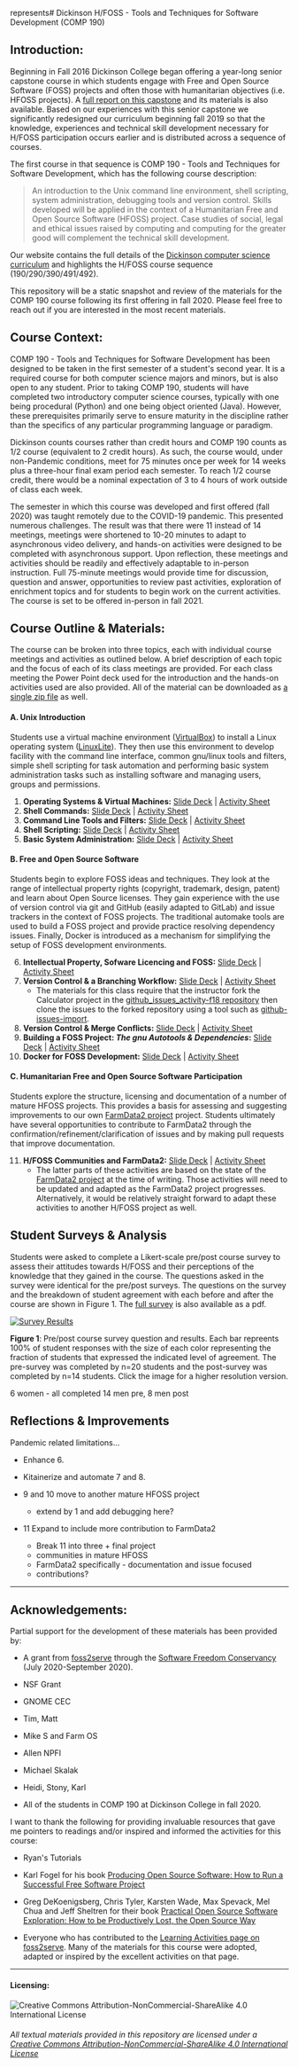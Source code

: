 represents# Dickinson H/FOSS - Tools and Techniques for Software Development (COMP 190)

## Introduction:

Beginning in Fall 2016 Dickinson College began offering a year-long senior capstone course in which students engage with Free and Open Source Software (FOSS) projects and often those with  humanitarian objectives (i.e. HFOSS projects).  A [full report on this capstone](https://github.com/braughtg/DickinsonHFOSS-SFC-Materials) and its materials is also available. Based on our experiences with this senior capstone we significantly redesigned our curriculum beginning fall 2019 so that the knowledge, experiences and technical skill development necessary for H/FOSS participation occurs earlier and is distributed across a sequence of courses.

The first course in that sequence is COMP 190 - Tools and Techniques for Software Development, which has the following course description:

> An introduction to the Unix command line environment, shell scripting, system administration, debugging tools and version control. Skills developed will be applied in the context of a Humanitarian Free and Open Source Software (HFOSS) project. Case studies of social, legal and ethical issues raised by computing and computing for the greater good will complement the technical skill development.

Our website contains the full details of the [Dickinson computer science curriculum](https://www.dickinson.edu/homepage/402/computer_science_curriculum) and highlights the H/FOSS course sequence (190/290/390/491/492).

This repository will be a static snapshot and review of the materials for the COMP 190 course following its first offering in fall 2020. Please feel free to reach out if you are interested in the most recent materials.

## Course Context:

COMP 190 - Tools and Techniques for Software Development has been designed to be taken in the first semester of a student's second year. It is a required course for both computer science majors and minors, but is also open to any student.  Prior to taking COMP 190, students will have completed two introductory computer science courses, typically with one being procedural (Python) and one being object oriented (Java). However, these prerequisites primarily serve to ensure maturity in the discipline rather than the specifics of any particular programming language or paradigm.

Dickinson counts courses rather than credit hours and COMP 190 counts as 1/2 course (equivalent to 2 credit hours). As such, the course would, under non-Pandemic conditions, meet for 75 minutes once per week for 14 weeks plus a three-hour final exam period each semester. To reach 1/2 course credit, there would be a nominal expectation of 3 to 4 hours of work outside of class each week.

The semester in which this course was developed and first offered  (fall 2020) was taught remotely due to the COVID-19 pandemic. This presented numerous challenges. The result was that there were 11 instead of 14 meetings, meetings were shortened to 10-20 minutes to adapt to asynchronous video delivery, and hands-on activities were designed to be completed with asynchronous support. Upon reflection, these meetings and activities should be readily and effectively adaptable to in-person instruction. Full 75-minute meetings would provide time for discussion, question and answer, opportunities to review past activities, exploration of enrichment topics and for students to begin work on the current activities.  The course is set to be offered in-person in fall 2021.

## Course Outline & Materials:

The course can be broken into three topics, each with individual course meetings and activities as outlined below. A brief description of each topic and the focus of each of its class meetings are provided.  For each class meeting the Power Point deck used for the introduction and the hands-on activities used are also provided.  All of the material can be downloaded as [a single zip file](materials/COMP190Materials.zip) as well.

#### A. Unix Introduction

Students use a virtual machine environment ([VirtualBox](https://www.virtualbox.org/)) to install a Linux operating system ([LinuxLite](https://www.linuxliteos.com/)). They then use this environment to develop facility with the command line interface, common gnu/linux tools and filters, simple shell scripting for task automation and performing basic system administration tasks such as installing software and managing users, groups and permissions.

1. __Operating Systems & Virtual Machines:__ [Slide Deck](materials/01-S-OSandVM.ppt) | [Activity Sheet](materials/01-A-OSandVM.docx)
1. __Shell Commands:__ [Slide Deck](materials/02-S-UnixAndShell.ppt) | [Activity Sheet](materials/02-A-UnixAndShell.docx)
1. __Command Line Tools and Filters:__ [Slide Deck](materials/03-S-UnixTools.ppt) | [Activity Sheet](materials/03-A-UnixTools.docx)
1. __Shell Scripting:__ [Slide Deck](materials/04-S-ShellScpriting.ppt) | [Activity Sheet](materials/04-A-ShellScpriting.docx)
1. __Basic System Administration:__ [Slide Deck](materials/05-S-SystemAdmin.ppt) | [Activity Sheet](materials/05-S-SystemAdmin.docx)

#### B. Free and Open Source Software

Students begin to explore FOSS ideas and techniques.  They look at the range of intellectual property rights (copyright, trademark, design, patent) and learn about Open Source licenses. They gain experience with the use of version control via git and GitHub (easily adapted to GitLab) and issue trackers in the context of FOSS projects. The traditional automake tools are used to build a FOSS project and provide practice resolving dependency issues. Finally, Docker is introduced as a mechanism for simplifying the setup of FOSS development environments.

6. __Intellectual Property, Sofware Licencing and FOSS:__ [Slide Deck](materials/06-S-LicensingFOSS.ppt) | [Activity Sheet](materials/06-A-LicensingFOSS.docx)
1. __Version Control & a Branching Workflow:__ [Slide Deck](materials/07-S-VersionControl.ppt) | [Activity Sheet](materials/07-A-VersionControl.docx)
   - The materials for this class require that the instructor fork the Calculator project in the [github_issues_activity-f18 repository](https://github.com/braughtg/github-issues-activity-f18) then clone the issues to the forked repository using a tool such as [github-issues-import](https://github.com/IQAndreas/github-issues-import).
1. __Version Control & Merge Conflicts:__ [Slide Deck](materials/08-S-MergeConflicts.ppt) | [Activity Sheet](materials/08-A-MergeConflicts.docx)
1. __Building a FOSS Project: _The gnu Autotools & Dependencies_:__ [Slide Deck](materials/09-S-BuildingAProject.ppt) | [Activity Sheet](materials/09-A-BuildingAProject.docx)
1. __Docker for FOSS Development:__ [Slide Deck](materials/10-S-Docker.ppt) | [Activity Sheet](materials/10-A-Docker.docx)

#### C. Humanitarian Free and Open Source Software Participation

Students explore the structure, licensing and documentation of a number of mature HFOSS projects. This provides a basis for assessing and suggesting improvements to our own [FarmData2 project](https://github.com/DickinsonCollege/FarmData2) project.  Students ultimately have several opportunities to contribute to FarmData2 through the confirmation/refinement/clarification of issues and by making pull requests that improve documentation.

11. __H/FOSS Communities and FarmData2:__ [Slide Deck](materials/11-S-FarmData2.ppt) | [Activity Sheet](materials/11-A-FarmData2.docx)
    - The latter parts of these activities are based on the state of the [FarmData2 project](https://github.com/DickinsonCollege/FarmData2) at the time of writing.  Those activities will need to be updated and adapted as the FarmData2 project progresses.  Alternatively, it would be relatively straight forward to adapt these activities to another H/FOSS project as well.

## Student Surveys & Analysis

Students were asked to complete a Likert-scale pre/post course survey to assess their attitudes towards H/FOSS and their perceptions of the knowledge that they gained in the course.  The questions asked in the survey were identical for the pre/post surveys. The questions on the survey and the breakdown of student agreement with each before and after the course are shown in Figure 1.  The [full survey](materials/COMP190PrePostSurvey.pdf) is also available as a pdf.

[![Survey Results](materials/SurveyResults.png)](materials/SurveyResults.png)

__Figure 1__: Pre/post course survey question and results.  Each bar repreents 100% of student responses with the size of each color representing the fraction of students that expressed the indicated level of agreement. The pre-survey was completed by n=20 students and the post-survey was completed by n=14 students. Click the image for a higher resolution version.



6 women - all completed
14 men pre, 8 men post


## Reflections & Improvements

Pandemic related limitations...

- Enhance 6.

- Kitainerize and automate 7 and 8.

- 9 and 10 move to another mature HFOSS project
  - extend by 1 and add debugging here?

- 11 Expand to include more contribution to FarmData2
  - Break 11 into three + final project
  - communities in mature HFOSS
  - FarmData2 specifically - documentation and issue focused
  - contributions?



---
## Acknowledgements:

Partial support for the development of these materials has been provided by:
* A grant from [foss2serve](http://foss2serve.org/index.php/Main_Page) through the [Software Freedom Conservancy](https://sfconservancy.org/) (July 2020-September 2020).

* NSF Grant

* GNOME CEC

* Tim, Matt
* Mike S and Farm OS
* Allen NPFI
* Michael Skalak
* Heidi, Stony, Karl

* All of the students in COMP 190 at Dickinson College in fall 2020.

I want to thank the following for providing invaluable resources that gave me  pointers to readings and/or inspired and informed the activities for this course:

* Ryan's Tutorials

* Karl Fogel for his book [Producing Open Source Software: How to Run a Successful Free Software Project](https://producingoss.com/en/index.html)
* Greg DeKoenigsberg, Chris Tyler, Karsten Wade, Max Spevack, Mel Chua and Jeff Sheltren for their book [Practical Open Source Software Exploration: How to be Productively Lost, the Open Source Way](https://quaid.fedorapeople.org/TOS/Practical_Open_Source_Software_Exploration/html/index.html)
* Everyone who has contributed to the  [Learning Activities page on foss2serve](http://foss2serve.org/index.php/Category:Learning_Activity). Many of the materials for this course were adopted, adapted or inspired by the excellent activities on that page.

---
#### Licensing:

![Creative Commons Attribution-NonCommercial-ShareAlike 4.0 International License](https://i.creativecommons.org/l/by-nc-sa/4.0/88x31.png "Creative Commons Attribution-NonCommercial-ShareAlike 4.0 International License")
###### All textual materials provided in this repository are licensed under a [Creative Commons Attribution-NonCommercial-ShareAlike 4.0 International License](http://creativecommons.org/licenses/by-nc/4.0/)
